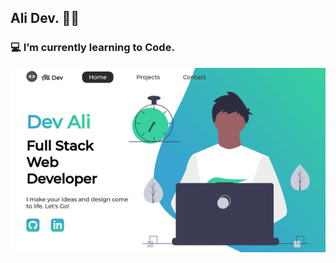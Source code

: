 ## Ali Dev. :man_technologist:

### :computer: I’m currently learning to Code.

<img src="https://github.com/AliAbukahil/AliAbukahil/blob/main/ezgif.com-gif-maker.gif" alt="portfolio gif">
<!--
**AliAbukahil/AliAbukahil** is a ✨ 🔭 I’m currently working on learning JS✨ repository because its `README.md` (this file) appears on your GitHub profile.

Here are some ideas to get you started:

- 🔭 I’m currently working on ...
- 🌱 I’m currently learning ...
- 👯 I’m looking to collaborate on ...
- 🤔 I’m looking for help with ...
- 💬 Ask me about ...
- 📫 How to reach me: ...
- 😄 Pronouns: ...
- ⚡ Fun fact: ...
  -->
